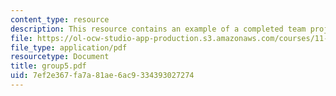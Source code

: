 ```yaml
---
content_type: resource
description: This resource contains an example of a completed team project.
file: https://ol-ocw-studio-app-production.s3.amazonaws.com/courses/11-914-planning-communication-spring-2007/7ef2e367fa7a81ae6ac9334393027274_group5.pdf
file_type: application/pdf
resourcetype: Document
title: group5.pdf
uid: 7ef2e367-fa7a-81ae-6ac9-334393027274
---
```

